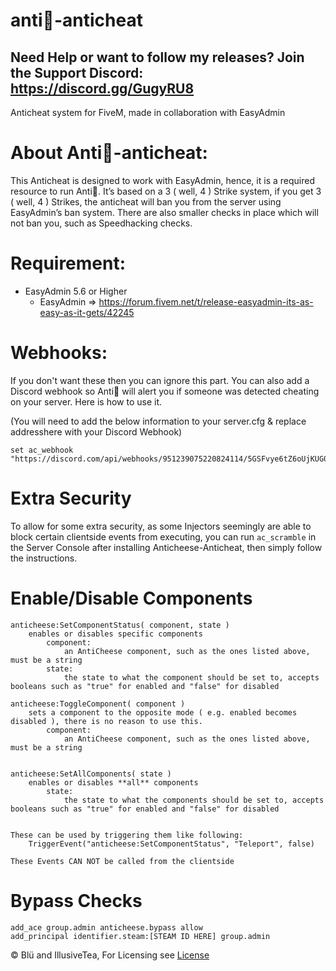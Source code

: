 # anti🧀-anticheat
## Need Help or want to follow my releases? Join the Support Discord: https://discord.gg/GugyRU8

Anticheat system for FiveM, made in collaboration with EasyAdmin

# About Anti🧀-anticheat:
This Anticheat is designed to work with EasyAdmin, hence, it is a required resource to run Anti🧀. It’s based on a 3 ( well, 4 ) Strike system, if you get 3 ( well, 4 ) Strikes, the anticheat will ban you from the server using EasyAdmin’s ban system.
There are also smaller checks in place which will not ban you, such as Speedhacking checks.

# Requirement:
* EasyAdmin 5.6 or Higher
  * EasyAdmin => https://forum.fivem.net/t/release-easyadmin-its-as-easy-as-it-gets/42245

# Webhooks:
If you don't want these then you can ignore this part. You can also add a Discord webhook so Anti🧀 will alert you if someone was detected cheating on your server. Here is how to use it.

(You will need to add the below information to your server.cfg & replace addresshere with your Discord Webhook)
```
set ac_webhook "https://discord.com/api/webhooks/951239075220824114/5GSFvye6tZ6oUjKUG0m1V1P_tD64VZ4k8TZmvAUhs2pSpsnVTZeOGyGPXDKeRR5jCCOp"
```

# Extra Security

To allow for some extra security, as some Injectors seemingly are able to block certain clientside events from executing, you can run `ac_scramble` in the Server Console after installing Anticheese-Anticheat, then simply follow the instructions.


# Enable/Disable Components
```
anticheese:SetComponentStatus( component, state ) 
	enables or disables specific components
		component:
			an AntiCheese component, such as the ones listed above, must be a string
		state:
			the state to what the component should be set to, accepts booleans such as "true" for enabled and "false" for disabled

anticheese:ToggleComponent( component ) 
	sets a component to the opposite mode ( e.g. enabled becomes disabled ), there is no reason to use this.
		component:
			an AntiCheese component, such as the ones listed above, must be a string


anticheese:SetAllComponents( state ) 
	enables or disables **all** components
		state:
			the state to what the components should be set to, accepts booleans such as "true" for enabled and "false" for disabled
			

These can be used by triggering them like following:
	TriggerEvent("anticheese:SetComponentStatus", "Teleport", false)
	
These Events CAN NOT be called from the clientside
```

# Bypass Checks

```
add_ace group.admin anticheese.bypass allow
add_principal identifier.steam:[STEAM ID HERE] group.admin
```

© Blü and IllusiveTea, For Licensing see [License](https://github.com/Bluethefurry/anticheese-anticheat/blob/master/LICENSE)
